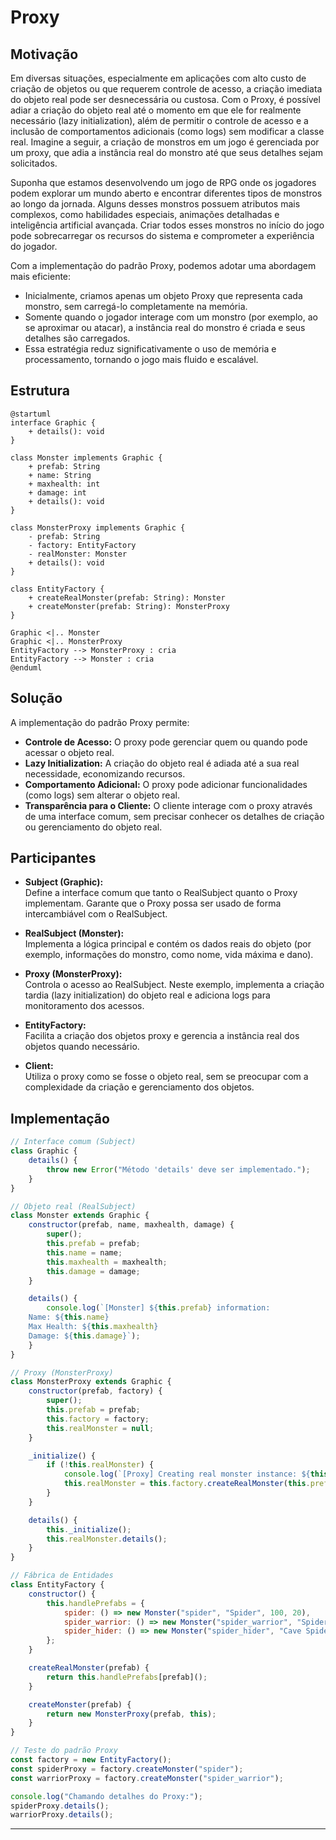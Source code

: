 # Proxy

## Motivação

Em diversas situações, especialmente em aplicações com alto custo de criação de objetos ou que requerem controle de acesso, a criação imediata do objeto real pode ser desnecessária ou custosa. Com o Proxy, é possível adiar a criação do objeto real até o momento em que ele for realmente necessário (lazy initialization), além de permitir o controle de acesso e a inclusão de comportamentos adicionais (como logs) sem modificar a classe real. Imagine a seguir, a criação de monstros em um jogo é gerenciada por um proxy, que adia a instância real do monstro até que seus detalhes sejam solicitados. 

Suponha que estamos desenvolvendo um jogo de RPG onde os jogadores podem explorar um mundo aberto e encontrar diferentes tipos de monstros ao longo da jornada. Alguns desses monstros possuem atributos mais complexos, como habilidades especiais, animações detalhadas e inteligência artificial avançada. Criar todos esses monstros no início do jogo pode sobrecarregar os recursos do sistema e comprometer a experiência do jogador.

Com a implementação do padrão Proxy, podemos adotar uma abordagem mais eficiente: 
- Inicialmente, criamos apenas um objeto Proxy que representa cada monstro, sem carregá-lo completamente na memória.
- Somente quando o jogador interage com um monstro (por exemplo, ao se aproximar ou atacar), a instância real do monstro é criada e seus detalhes são carregados.
- Essa estratégia reduz significativamente o uso de memória e processamento, tornando o jogo mais fluido e escalável.

## Estrutura


```plantuml
@startuml
interface Graphic {
    + details(): void
}

class Monster implements Graphic {
    + prefab: String
    + name: String
    + maxhealth: int
    + damage: int
    + details(): void
}

class MonsterProxy implements Graphic {
    - prefab: String
    - factory: EntityFactory
    - realMonster: Monster
    + details(): void
}

class EntityFactory {
    + createRealMonster(prefab: String): Monster
    + createMonster(prefab: String): MonsterProxy
}

Graphic <|.. Monster
Graphic <|.. MonsterProxy
EntityFactory --> MonsterProxy : cria
EntityFactory --> Monster : cria
@enduml
```

## Solução

A implementação do padrão Proxy permite:
- **Controle de Acesso:** O proxy pode gerenciar quem ou quando pode acessar o objeto real.
- **Lazy Initialization:** A criação do objeto real é adiada até a sua real necessidade, economizando recursos.
- **Comportamento Adicional:** O proxy pode adicionar funcionalidades (como logs) sem alterar o objeto real.
- **Transparência para o Cliente:** O cliente interage com o proxy através de uma interface comum, sem precisar conhecer os detalhes de criação ou gerenciamento do objeto real.

## Participantes

- **Subject (Graphic):**  
  Define a interface comum que tanto o RealSubject quanto o Proxy implementam. Garante que o Proxy possa ser usado de forma intercambiável com o RealSubject.

- **RealSubject (Monster):**  
  Implementa a lógica principal e contém os dados reais do objeto (por exemplo, informações do monstro, como nome, vida máxima e dano).

- **Proxy (MonsterProxy):**  
  Controla o acesso ao RealSubject. Neste exemplo, implementa a criação tardia (lazy initialization) do objeto real e adiciona logs para monitoramento dos acessos.

- **EntityFactory:**  
  Facilita a criação dos objetos proxy e gerencia a instância real dos objetos quando necessário.

- **Client:**  
  Utiliza o proxy como se fosse o objeto real, sem se preocupar com a complexidade da criação e gerenciamento dos objetos.

## Implementação

```js
// Interface comum (Subject)
class Graphic {
    details() {
        throw new Error("Método 'details' deve ser implementado.");
    }
}

// Objeto real (RealSubject)
class Monster extends Graphic {
    constructor(prefab, name, maxhealth, damage) {
        super();
        this.prefab = prefab;
        this.name = name;
        this.maxhealth = maxhealth;
        this.damage = damage;
    }

    details() {
        console.log(`[Monster] ${this.prefab} information:
    Name: ${this.name}
    Max Health: ${this.maxhealth}
    Damage: ${this.damage}`);
    }
}

// Proxy (MonsterProxy)
class MonsterProxy extends Graphic {
    constructor(prefab, factory) {
        super();
        this.prefab = prefab;
        this.factory = factory;
        this.realMonster = null;
    }

    _initialize() {
        if (!this.realMonster) {
            console.log(`[Proxy] Creating real monster instance: ${this.prefab}`);
            this.realMonster = this.factory.createRealMonster(this.prefab);
        }
    }

    details() {
        this._initialize();
        this.realMonster.details();
    }
}

// Fábrica de Entidades
class EntityFactory {
    constructor() {
        this.handlePrefabs = {
            spider: () => new Monster("spider", "Spider", 100, 20),
            spider_warrior: () => new Monster("spider_warrior", "Spider Warrior", 200, 40),
            spider_hider: () => new Monster("spider_hider", "Cave Spider", 600, 20)
        };
    }

    createRealMonster(prefab) {
        return this.handlePrefabs[prefab]();
    }

    createMonster(prefab) {
        return new MonsterProxy(prefab, this);
    }
}

// Teste do padrão Proxy
const factory = new EntityFactory();
const spiderProxy = factory.createMonster("spider");
const warriorProxy = factory.createMonster("spider_warrior");

console.log("Chamando detalhes do Proxy:");
spiderProxy.details();
warriorProxy.details();
```

---
